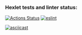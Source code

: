 ### Hexlet tests and linter status:
[![Actions Status](https://github.com/steshkof/frontend-project-lvl2/workflows/hexlet-check/badge.svg)](https://github.com/steshkof/frontend-project-lvl2/actions) [![eslint](https://github.com/steshkof/frontend-project-lvl2/actions/workflows/eslint.yml/badge.svg?event=push)](https://github.com/steshkof/frontend-project-lvl2/actions/workflows/eslint.yml)


[![asciicast](https://asciinema.org/a/cyeRfQlbmFMcC74ibM9u8Xe15.svg)](https://asciinema.org/a/cyeRfQlbmFMcC74ibM9u8Xe15)